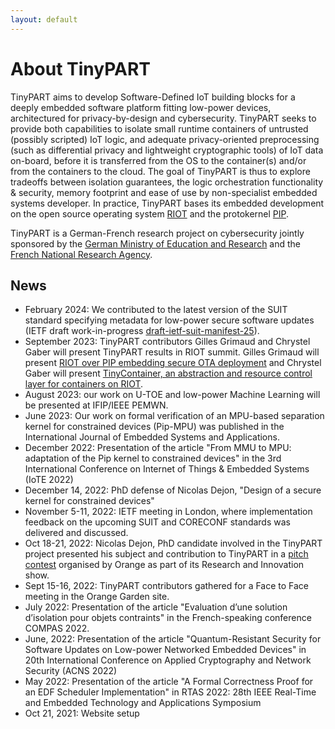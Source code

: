 ```yaml
---
layout: default
---
```


# About TinyPART

TinyPART aims to develop Software-Defined IoT building blocks for a deeply embedded software platform fitting low-power devices, architectured for privacy-by-design and cybersecurity. TinyPART seeks to provide both capabilities to isolate small runtime containers of untrusted (possibly scripted) IoT logic, and adequate privacy-oriented preprocessing (such as differential privacy and lightweight cryptographic tools) of IoT data on-board, before it is transferred from the OS to the container(s) and/or from the containers to the cloud. The goal of TinyPART is thus to explore tradeoffs between isolation guarantees, the logic orchestration functionality & security, memory footprint and ease of use by non-specialist embedded systems developer. In practice, TinyPART bases its embedded development on the open source operating system [RIOT](https://riot-os.org) and the protokernel [PIP](http://pip.univ-lille1.fr/).


TinyPART is a German-French research project on cybersecurity jointly sponsored by the [German Ministry of Education and Research](https://www.bmbf.de/bmbf/en) and the [French National Research Agency](https://anr.fr/en/).

## News
- February 2024: We contributed to the latest version of the SUIT standard specifying metadata for low-power secure software updates (IETF draft work-in-progress [draft-ietf-suit-manifest-25](https://datatracker.ietf.org/doc/html/draft-ietf-suit-manifest-25)).
- September 2023: TinyPART contributors Gilles Grimaud and Chrystel Gaber will present TinyPART results in RIOT summit. Gilles Grimaud will present [RIOT over PIP embedding secure OTA deployment](https://summit.riot-os.org/2023/blog/speakers/gilles-grimaud/) and Chrystel Gaber will present [TinyContainer, an abstraction and resource control layer for containers on RIOT](https://summit.riot-os.org/2023/blog/speakers/chrystel-gaber/).
- August 2023: our work on U-TOE and low-power Machine Learning will be presented at IFIP/IEEE PEMWN.
- June 2023: Our work on formal verification of an MPU-based separation kernel for constrained devices (Pip-MPU) was published in the International Journal of Embedded Systems and Applications.
- December 2022: Presentation of the article "From MMU to MPU: adaptation of the Pip kernel to constrained devices" in the 3rd International Conference on Internet of Things & Embedded Systems (IoTE 2022)
- December 14, 2022: PhD defense of Nicolas Dejon, "Design of a secure kernel for constrained devices"
- November 5-11, 2022: IETF meeting in London, where implementation feedback on the upcoming SUIT and CORECONF standards was delivered and discussed.
- Oct 18-21, 2022: Nicolas Dejon, PhD candidate involved in the TinyPART project presented his subject and contribution to TinyPART in a [pitch contest](https://hellofuture.orange.com/fr/salon-de-la-recherche-et-de-linnovation/ma-these-en-3-minutes/) organised by Orange as part of its Research and Innovation show. 
- Sept 15-16, 2022: TinyPART contributors gathered for a Face to Face meeting in the Orange Garden site. 
- July 2022: Presentation of the article "Evaluation d’une solution d’isolation pour objets contraints" in the French-speaking conference COMPAS 2022. 
- June, 2022: Presentation of the article "Quantum-Resistant Security for Software Updates on Low-power Networked Embedded Devices" in 20th International Conference on Applied Cryptography and Network Security (ACNS 2022)
- May 2022: Presentation of the article "A Formal Correctness Proof for an EDF Scheduler Implementation" in RTAS 2022: 28th IEEE Real-Time and Embedded Technology and Applications Symposium
- Oct 21, 2021: Website setup

